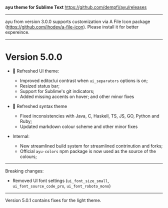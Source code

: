 **ayu theme for Sublime Text**
https://github.com/dempfi/ayu/releases

********************************************************************************
ayu from version 3.0.0 supports customization via A File Icon package
(https://github.com/ihodev/a-file-icon). Please install it for better expereince.
********************************************************************************

# Version 5.0.0

- 🎉 Refreshed UI theme:
  - Improved editor/ui contrast when `ui_separators` options is on;
  - Resized status bar;
  - Support for Sublime's git indicators;
  - Added missing accents on hover;
  and other minor fixes

- 🎉 Refreshed syntax theme
  - Fixed inconsistencies with Java, C, Haskell, TS, JS, GO, Python and Ruby;
  - Updated markdown colour scheme
  and other minor fixes

- Internal:
  - New streamlined build system for streamlined contrinution and forks;
  - Official `ayu-colors` npm package is now used as the source of the colours;

*******************************************************

Breaking changes:
- Removed UI font settings (`ui_font_size_small`, `ui_font_source_code_pro`, `ui_font_roboto_mono`)

*******************************************************

Version 5.0.1 contains fixes for the light theme.
